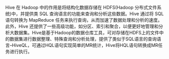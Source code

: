 Hive 在 Hadoop 中的作用是将结构化数据存储在 HDFS(Hadoop 分布式文件系统)中，并提供类 SQL 查询语言的功能来查询和分析这些数据。Hive 通过将 SQL 语句转换为 MapReduce 任务来执行查询，从而加速了数据处理和分析的速度。此外，Hive 还提供了一些高级功能，如分区、索引和聚合，以便更好地管理和分析大数据集。Hive是基于Hadoop的数据仓库工具，可对存储在HDFS上的文件中的数据集进行数据整理、特殊查询和分析处理，提供了类似于SQL语言的查询语言–HiveQL，可通过HQL语句实现简单的MR统计，Hive将HQL语句转换成MR任务进行执行。